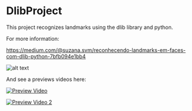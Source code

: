 # DlibProject

This project recognizes landmarks using the dlib library and python.

For more information: 

https://medium.com/@suzana.svm/reconhecendo-landmarks-em-faces-com-dlib-python-7bfb094e1bb4

![alt text](https://github.com/suzanasvm/DlibProject/blob/master/example.jpeg)

And see a previews videos here:

[![Preview Video](https://img.youtube.com/vi/7UY4mO6xmjo/0.jpg)](https://youtu.be/7UY4mO6xmjo)

[![Preview Video 2](https://img.youtube.com/vi/JPwv59Ok-o4/0.jpg)](https://youtu.be/JPwv59Ok-o4)

